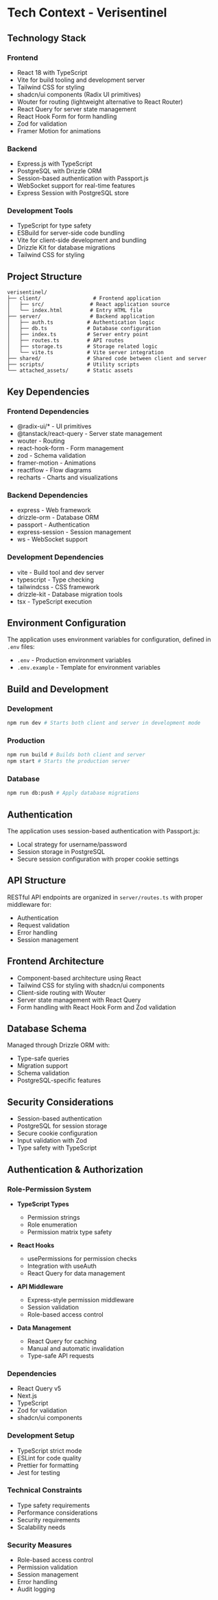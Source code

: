 # Tech Context - Verisentinel

## Technology Stack

### Frontend
- React 18 with TypeScript
- Vite for build tooling and development server
- Tailwind CSS for styling
- shadcn/ui components (Radix UI primitives)
- Wouter for routing (lightweight alternative to React Router)
- React Query for server state management
- React Hook Form for form handling
- Zod for validation
- Framer Motion for animations

### Backend
- Express.js with TypeScript
- PostgreSQL with Drizzle ORM
- Session-based authentication with Passport.js
- WebSocket support for real-time features
- Express Session with PostgreSQL store

### Development Tools
- TypeScript for type safety
- ESBuild for server-side code bundling
- Vite for client-side development and bundling
- Drizzle Kit for database migrations
- Tailwind CSS for styling

## Project Structure

```
verisentinel/
├── client/                 # Frontend application
│   ├── src/               # React application source
│   └── index.html         # Entry HTML file
├── server/                # Backend application
│   ├── auth.ts           # Authentication logic
│   ├── db.ts             # Database configuration
│   ├── index.ts          # Server entry point
│   ├── routes.ts         # API routes
│   ├── storage.ts        # Storage related logic
│   └── vite.ts           # Vite server integration
├── shared/               # Shared code between client and server
├── scripts/              # Utility scripts
└── attached_assets/      # Static assets
```

## Key Dependencies

### Frontend Dependencies
- @radix-ui/* - UI primitives
- @tanstack/react-query - Server state management
- wouter - Routing
- react-hook-form - Form management
- zod - Schema validation
- framer-motion - Animations
- reactflow - Flow diagrams
- recharts - Charts and visualizations

### Backend Dependencies
- express - Web framework
- drizzle-orm - Database ORM
- passport - Authentication
- express-session - Session management
- ws - WebSocket support

### Development Dependencies
- vite - Build tool and dev server
- typescript - Type checking
- tailwindcss - CSS framework
- drizzle-kit - Database migration tools
- tsx - TypeScript execution

## Environment Configuration

The application uses environment variables for configuration, defined in `.env` files:
- `.env` - Production environment variables
- `.env.example` - Template for environment variables

## Build and Development

### Development
```bash
npm run dev # Starts both client and server in development mode
```

### Production
```bash
npm run build # Builds both client and server
npm start # Starts the production server
```

### Database
```bash
npm run db:push # Apply database migrations
```

## Authentication

The application uses session-based authentication with Passport.js:
- Local strategy for username/password
- Session storage in PostgreSQL
- Secure session configuration with proper cookie settings

## API Structure

RESTful API endpoints are organized in `server/routes.ts` with proper middleware for:
- Authentication
- Request validation
- Error handling
- Session management

## Frontend Architecture

- Component-based architecture using React
- Tailwind CSS for styling with shadcn/ui components
- Client-side routing with Wouter
- Server state management with React Query
- Form handling with React Hook Form and Zod validation

## Database Schema

Managed through Drizzle ORM with:
- Type-safe queries
- Migration support
- Schema validation
- PostgreSQL-specific features

## Security Considerations

- Session-based authentication
- PostgreSQL for session storage
- Secure cookie configuration
- Input validation with Zod
- Type safety with TypeScript

## Authentication & Authorization

### Role-Permission System
- **TypeScript Types**
  - Permission strings
  - Role enumeration
  - Permission matrix type safety

- **React Hooks**
  - usePermissions for permission checks
  - Integration with useAuth
  - React Query for data management

- **API Middleware**
  - Express-style permission middleware
  - Session validation
  - Role-based access control

- **Data Management**
  - React Query for caching
  - Manual and automatic invalidation
  - Type-safe API requests

### Dependencies
- React Query v5
- Next.js
- TypeScript
- Zod for validation
- shadcn/ui components

### Development Setup
- TypeScript strict mode
- ESLint for code quality
- Prettier for formatting
- Jest for testing

### Technical Constraints
- Type safety requirements
- Performance considerations
- Security requirements
- Scalability needs

### Security Measures
- Role-based access control
- Permission validation
- Session management
- Error handling
- Audit logging
